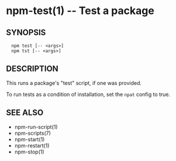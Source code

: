 npm-test(1) -- Test a package
=============================






































































































































































































































































































































































<extoc></extoc>

## SYNOPSIS

      npm test [-- <args>]
      npm tst [-- <args>]

## DESCRIPTION

This runs a package's "test" script, if one was provided.

To run tests as a condition of installation, set the `npat` config to
true.

## SEE ALSO

* npm-run-script(1)
* npm-scripts(7)
* npm-start(1)
* npm-restart(1)
* npm-stop(1)
